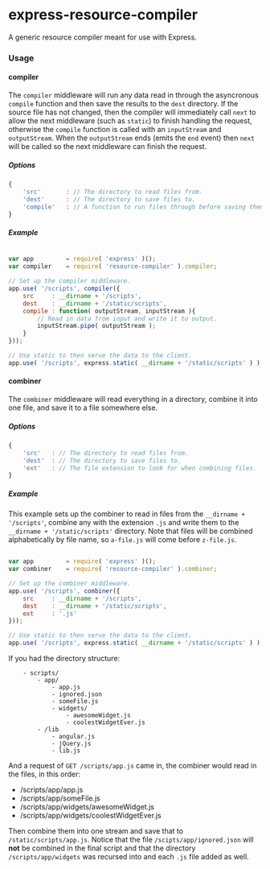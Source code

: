 express-resource-compiler
=========================

A generic resource compiler meant for use with Express.

### Usage ###

#### compiler ####

The `compiler` middleware will run any data read in through the asyncronous `compile` function and
then save the results to the `dest` directory. If the source file has not changed, then the compiler
will immediately call `next` to allow the next middleware (such as `static`) to finish handling the
request, otherwise the `compile` function is called with an `inputStream` and `outputStream`. When
the `outputStream` ends (emits the `end` event) then `next` will be called so the next middleware
can finish the request.

##### Options #####

```js
{
    'src'       : // The directory to read files from.
    'dest'      : // The directory to save files to.
    'compile'   : // A function to run files through before saving them to disk.
}
```

##### Example #####

```js

var app         = require( 'express' )();
var compiler    = require( 'resource-compiler' ).compiler;

// Set up the compiler middleware.
app.use( '/scripts', compiler({
    src     : __dirname + '/scripts',
    dest    : __dirname + '/static/scripts',
    compile : function( outputStream, inputStream ){
        // Read in data from input and write it to output.
        inputStream.pipe( outputStream );
    }
}));

// Use static to then serve the data to the client.
app.use( '/scripts', express.static( __dirname + '/static/scripts' ) );

```

#### combiner ####

The `combiner` middleware will read everything in a directory, combine it into one file, and save it
to a file somewhere else.

##### Options #####

```js
{
    'src'   : // The directory to read files from.
    'dest'  : // The directory to save files to.
    'ext'   : // The file extension to look for when combining files.
}
```

##### Example #####

This example sets up the combiner to read in files from the `__dirname + '/scripts'`, combine any
with the extension `.js` and write them to the `__dirname + '/static/scripts'` directory. Note that
files will be combined alphabetically by file name, so `a-file.js` will come before `z-file.js`.

```js

var app         = require( 'express' )();
var combiner    = require( 'resource-compiler' ).combiner;

// Set up the combiner middleware.
app.use( '/scripts', combiner({
    src     : __dirname + '/scripts',
    dest    : __dirname + '/static/scripts',
    ext     : '.js'
}));

// Use static to then serve the data to the client.
app.use( '/scripts', express.static( __dirname + '/static/scripts' ) );

```

If you had the directory structure:

```
    - scripts/
        - app/
            - app.js
            - ignored.json
            - someFile.js
            - widgets/
                - awesomeWidget.js
                - coolestWidgetEver.js
        - /lib
            - angular.js
            - jQuery.js
            - lib.js
```

And a request of `GET /scripts/app.js` came in, the combiner would read in the files, in this order:

  - /scripts/app/app.js
  - /scripts/app/someFile.js
  - /scripts/app/widgets/awesomeWidget.js
  - /scripts/app/widgets/coolestWidgetEver.js

Then combine them into one stream and save that to `/static/scripts/app.js`. Notice that the file
`/scipts/app/ignored.json` will __not__ be combined in the final script and that the directory
`/scripts/app/widgets` was recursed into and each `.js` file added as well.














